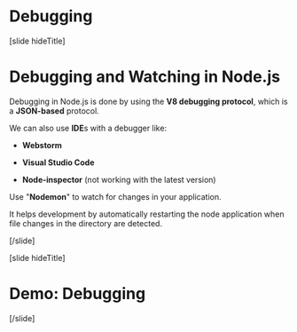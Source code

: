 # Debugging

[slide hideTitle]

# Debugging and Watching in Node.js

Debugging in Node.js is done by using the **V8 debugging protocol**, which is a **JSON-based** protocol.

We can also use **IDE**s with a debugger like:

- **Webstorm**

- **Visual Studio Code**

- **Node-inspector** (not working with the latest version)

Use "**Nodemon**" to watch for changes in your application.

It helps development by automatically restarting the node application when file changes in the directory are detected.

[/slide]


[slide hideTitle]
# Demo: Debugging

[/slide]

